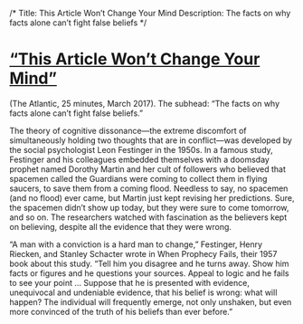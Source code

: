 /*
Title: This Article Won’t Change Your Mind
Description: The facts on why facts alone can’t fight false beliefs
*/

# [“This Article Won’t Change Your Mind”](https://www.theatlantic.com/science/archive/2017/03/this-article-wont-change-your-mind/519093/) 

(The Atlantic, 25 minutes, March 2017). 
The subhead: “The facts on why facts alone can’t fight false beliefs.”

The theory of cognitive dissonance—the extreme discomfort of simultaneously holding two thoughts that are in conflict—was developed by the social psychologist Leon Festinger in the 1950s. In a famous study, Festinger and his colleagues embedded themselves with a doomsday prophet named Dorothy Martin and her cult of followers who believed that spacemen called the Guardians were coming to collect them in flying saucers, to save them from a coming flood. Needless to say, no spacemen (and no flood) ever came, but Martin just kept revising her predictions. Sure, the spacemen didn’t show up today, but they were sure to come tomorrow, and so on. The researchers watched with fascination as the believers kept on believing, despite all the evidence that they were wrong.

“A man with a conviction is a hard man to change,” Festinger, Henry Riecken, and Stanley Schacter wrote in When Prophecy Fails, their 1957 book about this study. “Tell him you disagree and he turns away. Show him facts or figures and he questions your sources. Appeal to logic and he fails to see your point … Suppose that he is presented with evidence, unequivocal and undeniable evidence, that his belief is wrong: what will happen? The individual will frequently emerge, not only unshaken, but even more convinced of the truth of his beliefs than ever before.”

